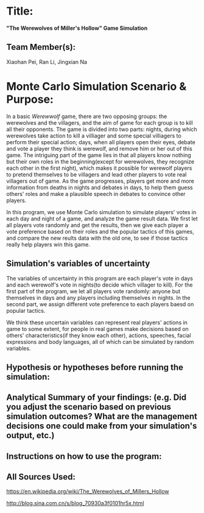 # Title: 
**"The Werewolves of Miller's Hollow" Game Simulation**
## Team Member(s):
Xiaohan Pei, Ran Li, Jingxian Na

# Monte Carlo Simulation Scenario & Purpose:
In a basic *Werewwolf* game, there are two opposing groups: the werewolves and the villagers, and the aim of game for each group is to kill all their opponents. The game is divided into two parts: nights, during which werewolves take action to kill a villiager and some special villiagers to perform their special action; days, when all players open their eyes, debate and vote a player they think is werewolf, and remove him or her out of this game. The intriguing part of the game lies in that all players know nothing but their own roles in the beginning(except for werewolves, they recognize each other in the first night), which makes it possible for werewolf players to pretend themselves to be villagers and lead other players to vote real villagers out of game. As the game progresses, players get more and more information from deaths in nights and debates in days, to help them guess others' roles and make a plausible speech in debates to convince other players.

In this program, we use Monte Carlo simulation to simulate players' votes in each day and night of a game, and analyze the game result data. We first let all players vote randomly and get the results, then we give each player a vote preference based on their roles and the popular tactics of this games, and compare the new reults data with the old one, to see if those tactics really help players win this game.

## Simulation's variables of uncertainty
The variables of uncertainty in this program are each player's vote in days and each werewolf's vote in nights(to decide which villager to kill). For the first part of the program, we let all players vote randomly: anyone but themselves in days and any players including themselves in nights. In the second part, we assign different vote preference to each players baesd on popular tactics.

We think these uncertain variables can represent real players' actions in game to some extent, for people in real games make decisions based on others' characteristics(if they know each other), actions, speeches, facial expressions and body languages, all of which can be simulated by random variables.

## Hypothesis or hypotheses before running the simulation:

## Analytical Summary of your findings: (e.g. Did you adjust the scenario based on previous simulation outcomes?  What are the management decisions one could make from your simulation's output, etc.)

## Instructions on how to use the program:

## All Sources Used:
https://en.wikipedia.org/wiki/The_Werewolves_of_Millers_Hollow

http://blog.sina.com.cn/s/blog_70930a3f0101hr5x.html
